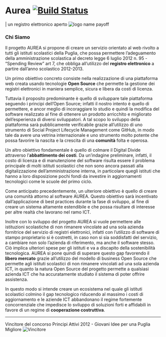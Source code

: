 Aurea [![Build Status](https://travis-ci.org/apuliasoft/aurea.png?branch=master)](https://travis-ci.org/apuliasoft/aurea)
=====================================
| un registro elettronico aperto
![logo name payoff](https://f.cloud.github.com/assets/666044/1408450/51af2684-3d82-11e3-94cc-97a9a0949c62.png)

### Chi Siamo
Il progetto AUREA si propone di creare un servizio orientato al web rivolto a tutti gli istituti scolastici della Puglia, che possa permettere l’adeguamento della amministrazione scolastica al decreto legge 6 luglio 2012 n. 95 - “Spending Review” art 7, che obbliga all’utilizzo del **registro elettronico** a partire dall’anno scolastico 2012-2013.

Un primo obiettivo concreto consiste nella realizzazione di una piattaforma web creata usando tecnologie **Open Source** che permette la gestione dei registri elettronici in maniera semplice, sicura e libera da costi di licenza.

Tuttavia il proposito predominante è quello di sviluppare tale piattaforma seguendo i principi dell’Open Source; infatti il nostro intento è quello di permettere, e ancor meglio di incoraggiare lo studio e quindi la modifica del software realizzato al fine di ottenere un prodotto arricchito e migliorato dell’esperienza di diversi sviluppatori. A tal scopo lo sviluppo della piattaforma sarà pubblicamente verificabile grazie all’utilizzo di uno strumento di Social Project Lifecycle Management come GitHub, in modo tale da avere una vetrina internazionale e uno strumento molto potente che possa favorire la nascita e la crescita di una **comunità** folta e operosa.

Un altro obiettivo fondamentale è quello di colmare il Digital Divide attraverso l’**abbattimento dei costi**. Da un’indagine preliminare, infatti, il costo di licenza e di manutenzione del software risulta essere il problema principale di molti istituti scolastici che non sono ancora passati alla digitalizzazione dell’amministrazione interna, in particolare quegli istituti che hanno a loro disposizione pochi fondi da investire in aggiornamenti tecnologici come le scuole del primo ciclo.

Come anticipato precedentemente, un ulteriore obiettivo è quello di creare una comunità attorno al software AUREA. Questo obiettivo sarà incentivato dall’applicazione di best practices durante la fase di sviluppo, al fine di creare un sistema altamente estendibile e che possa risultare di interesse per altre realtà che lavorano nel ramo ICT.

Inoltre con lo sviluppo del progetto AUREA si vuole permettere alle istituzioni scolastiche di non rimanere vincolate ad una sola azienda fornitrice del servizio di registri elettronici, infatti con l’utilizzo di software di stampo proprietario si è costretti, in caso non si sia soddisfatti del servizio, a cambiare non solo l’azienda di riferimento, ma anche il software stesso. Ciò implica ulteriori spese per gli istituti e va a discapito della sostenibilità tecnologica. AUREA si pone quindi di superare questo gap favorendo il **libero mercato** grazie all’utilizzo del modello di business Open Source che permette agli istituti scolastici di non rimanere vincolati ad una sola azienda ICT, in quanto la natura Open Source del progetto permette a qualsiasi azienda ICT che ha accuratamente studiato il sistema di poter offrire assistenza.

In questo modo si intende creare un ecosistema nel quale gli istituti scolastici colmino il gap tecnologico riducendo al massimo i costi di aggiornamento e le aziende ICT abbandonano il regime fortemente concorrenziale che impedisce lo sviluppo di soluzioni forti e affidabili in favore di un regime di **cooperazione costruttiva**.

------------------------------------------------------------------------------------------------------------------------

Vincitore del concorso Principi Attivi 2012 - Giovani Idee per una Puglia Migliore
![Vincitore](https://f.cloud.github.com/assets/666044/1655619/ca6e4662-5b65-11e3-93e4-5897704f45db.jpg)
